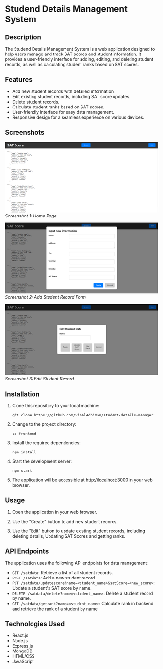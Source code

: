 # Studend Details Management System

## Description

The Studend Details Management System is a web application designed to help users manage and track SAT scores and student information. It provides a user-friendly interface for adding, editing, and deleting student records, as well as calculating student ranks based on SAT scores.

## Features

- Add new student records with detailed information.
- Edit existing student records, including SAT score updates.
- Delete student records.
- Calculate student ranks based on SAT scores.
- User-friendly interface for easy data management.
- Responsive design for a seamless experience on various devices.

## Screenshots

![ScreenshotAlt text](<Screenshot 2023-10-06 191623.png>)
_Screenshot 1: Home Page_

![Alt text](<Screenshot 2023-10-06 191635.png>)
_Screenshot 2: Add Student Record Form_

![Alt text](<Screenshot 2023-10-06 191645.png>)
_Screenshot 3: Edit Student Record_

## Installation

1. Clone this repository to your local machine:

   ```
   git clone https://github.com/vimal4dhiman/student-details-manager
   ```

2. Change to the project directory:

   ```
   cd frontend
   ```

3. Install the required dependencies:

   ```
   npm install
   ```

4. Start the development server:

   ```
   npm start
   ```

5. The application will be accessible at [http://localhost:3000](http://localhost:3000) in your web browser.

## Usage

1. Open the application in your web browser.

2. Use the "Create" button to add new student records.

3. Use the "Edit" button to update existing student records, including deleting details, Updating SAT Scores and getting ranks.

## API Endpoints

The application uses the following API endpoints for data management:

- `GET /satdata`: Retrieve a list of all student records.
- `POST /satdata`: Add a new student record.
- `PUT /satdata/updatescore?name=<student_name>&satScore=<new_score>`: Update a student's SAT score by name.
- `DELETE /satdata/delete?name=<student_name>`: Delete a student record by name.
- `GET /satdata/getrank?name=<student_name>`: Calculate rank in backend and retrieve the rank of a student by name.

## Technologies Used

- React.js
- Node.js
- Express.js
- MongoDB
- HTML/CSS
- JavaScript
